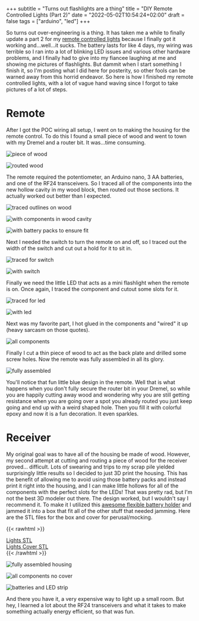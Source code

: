 +++
subtitle = "Turns out flashlights are a thing"
title = "DIY Remote Controlled Lights (Part 2)"
date = "2022-05-02T10:54:24+02:00"
draft = false
tags = ["arduino", "led"]
+++

So turns out over-engineering is a thing. It has taken me a while to finally update a part 2 for my 
[remote controlled lights](/post/remote-controlled-lights-pt1.html) because I finally got it working and...well...it 
sucks. The battery lasts for like 4 days, my wiring was terrible so I ran into a lot of blinking LED issues and 
various other hardware problems, and I finally had to give into my fiancee laughing at me and showing me pictures of
flashlights. But dammit when I start something I finish it, so I'm posting what I did here for posterity, so other fools
can be warned away from this horrid endeavor. So here is how I finished my remote controlled lights, with a lot of vague 
hand waving since I forgot to take pictures of a lot of steps.

# Remote

After I got the POC wiring all setup, I went on to making the housing for the remote control. To do this I found a small 
piece of wood and went to town with my Dremel and a router bit. It was...time consuming.

![piece of wood](/img/remote_control_1.jpeg)

![routed wood](/img/remote_control_2.jpeg)

The remote required the potentiometer, an Arduino nano, 3 AA batteries, and one of the RF24 transceivers. So I traced all 
of the components into the new hollow cavity in my wood block, then routed out those sections. It actually worked out
better than I expected.

![traced outlines on wood](/img/remote_control_3.jpeg)

![with components in wood cavity](/img/remote_control_4.jpeg)

![with battery packs to ensure fit](/img/remote_control_5.jpeg)

Next I needed the switch to turn the remote on and off, so I traced out the width of the switch and cut out a hold for it 
to sit in.

![traced for switch](/img/remote_control_6.jpeg)

![with switch](/img/remote_control_7.jpeg)

Finally we need the little LED that acts as a mini flashlight when the remote is on. Once again, I traced the component 
and cutout some slots for it.

![traced for led](/img/remote_control_8.jpeg)

![with led](/img/remote_control_9.jpeg)

Next was my favorite part, I hot glued in the components and "wired" it up (heavy sarcasm on those quotes).

![all components](/img/remote_control_10.jpeg)

Finally I cut a thin piece of wood to act as the back plate and drilled some screw holes. Now the remote was fully 
assembled in all its glory.

![fully assembled](/img/remote_control_11.jpeg)

You'll notice that fun little blue design in the remote. Well that is what happens when you don't fully secure the router
bit in your Dremel, so while you are happily cutting away wood and wondering why you are still getting resistance when 
you are going over a spot you already routed you just keep going and end up with a weird shaped hole. Then you fill it 
with colorful epoxy and now it is a fun decoration. It even sparkles.

# Receiver 

My original goal was to have all of the housing be made of wood. However, my second attempt at cutting and routing a piece
of wood for the receiver proved... difficult. Lots of swearing and trips to my scrap pile yielded surprisingly little 
results so I decided to just 3D print the housing. This has the benefit of allowing me to avoid using those battery packs
and instead print it right into the housing, and I can make little hollows for all of the components with the perfect 
slots for the LEDs! That was pretty rad, but I'm not the best 3D modeler out there. The design worked, but I wouldn't 
say I recommend it. To make it I utilized this [awesome flexible battery holder](https://www.thingiverse.com/thing:456900) 
and jammed it into a box that fit all of the other stuff that needed jamming. Here are the STL files for the box and 
cover for perusal/mocking.

{{< rawhtml >}}
<div><a href="/img/Lights.stl" download>Lights STL</a></div>
<div><a href="/img/Lights_cover.stl" download>Lights Cover STL</a></div>
{{< /rawhtml >}}

![fully assembled housing](/img/lights_housing_1.jpeg)

![all components no cover](/img/lights_housing_2.jpeg)

![batteries and LED strip](/img/lights_housing_3.jpeg)

And there you have it, a very expensive way to light up a small room. But hey, I learned a lot about the RF24 transceivers 
and what it takes to make something actually energy efficient, so that was fun. 
